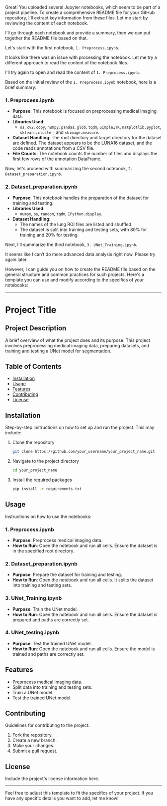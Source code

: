 Great! You uploaded several Jupyter notebooks, which seem to be part of a project pipeline. To create a comprehensive README file for your GitHub repository, I'll extract key information from these files. Let me start by reviewing the content of each notebook.

I'll go through each notebook and provide a summary, then we can put together the README file based on that.

Let's start with the first notebook, `1. Preprocess.ipynb`.

It looks like there was an issue with processing the notebook. Let me try a different approach to read the content of the notebook files.

I'll try again to open and read the content of `1. Preprocess.ipynb`.

Based on the initial review of the `1. Preprocess.ipynb` notebook, here is a brief summary:

### 1. Preprocess.ipynb
- **Purpose**: This notebook is focused on preprocessing medical imaging data.
- **Libraries Used**: 
  - `os`, `cv2`, `copy`, `numpy`, `pandas`, `glob`, `tqdm`, `SimpleITK`, `matplotlib.pyplot`, `sklearn.cluster`, and `skimage.measure`.
- **Dataset Handling**: The root directory and target directory for the dataset are defined. The dataset appears to be the LUNA16 dataset, and the code reads annotations from a CSV file.
- **File Counts**: The notebook counts the number of files and displays the first few rows of the annotation DataFrame.

Now, let's proceed with summarizing the second notebook, `2. Dataset_preparation.ipynb`.

### 2. Dataset_preparation.ipynb
- **Purpose**: This notebook handles the preparation of the dataset for training and testing.
- **Libraries Used**: 
  - `numpy`, `os`, `random`, `tqdm`, `IPython.display`.
- **Dataset Handling**: 
  - The names of the lung ROI files are listed and shuffled.
  - The dataset is split into training and testing sets, with 80% for training and 20% for testing.

Next, I'll summarize the third notebook, `3. UNet_Training.ipynb`.

It seems like I can’t do more advanced data analysis right now. Please try again later. 

However, I can guide you on how to create the README file based on the general structure and common practices for such projects. Here's a template you can use and modify according to the specifics of your notebooks:

---

# Project Title

## Project Description
A brief overview of what the project does and its purpose. This project involves preprocessing medical imaging data, preparing datasets, and training and testing a UNet model for segmentation.

## Table of Contents
- [Installation](#installation)
- [Usage](#usage)
- [Features](#features)
- [Contributing](#contributing)
- [License](#license)

## Installation
Step-by-step instructions on how to set up and run the project. This may include:
1. Clone the repository
    ```sh
    git clone https://github.com/your_username/your_project_name.git
    ```
2. Navigate to the project directory
    ```sh
    cd your_project_name
    ```
3. Install the required packages
    ```sh
    pip install -r requirements.txt
    ```

## Usage
Instructions on how to use the notebooks:

### 1. Preprocess.ipynb
- **Purpose**: Preprocess medical imaging data.
- **How to Run**: Open the notebook and run all cells. Ensure the dataset is in the specified root directory.

### 2. Dataset_preparation.ipynb
- **Purpose**: Prepare the dataset for training and testing.
- **How to Run**: Open the notebook and run all cells. It splits the dataset into training and testing sets.

### 3. UNet_Training.ipynb
- **Purpose**: Train the UNet model.
- **How to Run**: Open the notebook and run all cells. Ensure the dataset is prepared and paths are correctly set.

### 4. UNet_testing.ipynb
- **Purpose**: Test the trained UNet model.
- **How to Run**: Open the notebook and run all cells. Ensure the model is trained and paths are correctly set.

## Features
- Preprocess medical imaging data.
- Split data into training and testing sets.
- Train a UNet model.
- Test the trained UNet model.

## Contributing
Guidelines for contributing to the project:
1. Fork the repository.
2. Create a new branch.
3. Make your changes.
4. Submit a pull request.

## License
Include the project's license information here.

---

Feel free to adjust this template to fit the specifics of your project. If you have any specific details you want to add, let me know!
